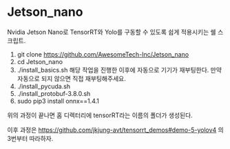 # Jetson_nano

Nvidia Jetson Nano로 TensorRT와 Yolo를 구동할 수 있도록 쉽게 적용시키는 쉘 스크립트.


1. git clone https://github.com/AwesomeTech-Inc/Jetson_nano
2. cd Jetson_nano
3. ./install_basics.sh
해당 작업을 진행한 이후에 자동으로 기기가 재부팅한다. 만약 자동으로 되지 않으면 직접 재부팅해주세요.
4. ./install_pycuda.sh
5. ./install_protobuf-3.8.0.sh
6. sudo pip3 install onnx==1.4.1


위의 과정이 끝나면 홈 디렉터리에 tensorRT라는 이름의 폴더가 생성된다. 

이후 과정은 
https://github.com/jkjung-avt/tensorrt_demos#demo-5-yolov4
의 3번부터 따라하자. 
